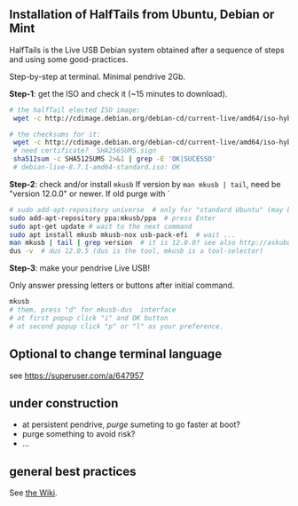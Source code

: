 
## Installation of HalfTails from Ubuntu, Debian or Mint

HalfTails is the Live USB Debian system obtained after a sequence of steps and using some good-practices. 

Step-by-step at terminal. Minimal pendrive 2Gb.

**Step-1**: get the ISO and check it (~15 minutes to download).

```sh
# the halfTail elected ISO image:
 wget -c http://cdimage.debian.org/debian-cd/current-live/amd64/iso-hybrid/debian-live-8.7.1-amd64-gnome-desktop.iso

# the checksums for it:
 wget -c http://cdimage.debian.org/debian-cd/current-live/amd64/iso-hybrid/SHA512SUMS
 # need certificate?  SHA256SUMS.sign
 sha512sum -c SHA512SUMS 2>&1 | grep -E 'OK|SUCESSO' 
 # debian-live-8.7.1-amd64-standard.iso: OK
```

**Step-2**: check and/or install `mkusb`
If version by `man mkusb | tail`, need be "version 12.0.0" or newer. If old purge with `

```sh
# sudo add-apt-repository universe  # only for "standard Ubuntu" (may be there)
sudo add-apt-repository ppa:mkusb/ppa  # press Enter
sudo apt-get update # wait to the next command
sudo apt install mkusb mkusb-nox usb-pack-efi  # wait ... 
man mkusb | tail | grep version  # it is 12.0.0? see also http://askubuntu.com/a/893189/439867
dus -v  # dus 12.0.5 (dus is the tool, mkusb is a tool-selector) 
```

**Step-3**: make your pendrive Live USB!

Only answer pressing letters or buttons after initial command.

```sh
mkusb
# them, press "d" for mkusb-dus  interface
# at first popup click "i" and OK button
# at second popup click "p" or "l" as your preference.
```
## Optional to change terminal language

see https://superuser.com/a/647957

## under construction
* at persistent pendrive, *purge* sumeting to go faster at boot?  
* purge something to avoid risk?  
* ...

## general best practices

See [the Wiki](https://github.com/CidadeAmarela/HalfTails/wiki/Best-Practices). 
